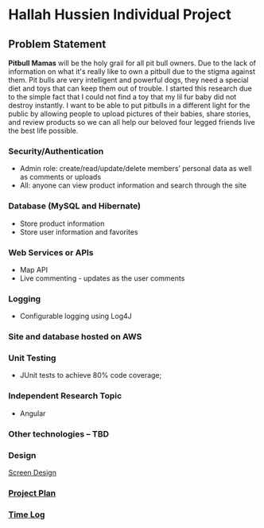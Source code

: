 # Hallah Hussien Individual Project

## Problem Statement

**Pitbull Mamas** will be the holy grail for all pit bull owners. Due to the lack of information on what it's really like to own a pitbull due to the stigma against them.
Pit bulls are very intelligent and powerful dogs, they need a special diet and toys that can keep them out of trouble.
I started this research due to the simple fact that I could not find a toy that my lil fur baby did not destroy instantly.
I want to be able to put pitbulls in a different light for the public by allowing people to upload pictures of their babies, share stories, and review products so we can
all help our beloved four legged friends live the best life possible.

### Security/Authentication
  * Admin role: create/read/update/delete members’ personal data as well as comments or uploads
  * All: anyone can view product information and search through the site

### Database (MySQL and Hibernate)
  * Store product information
  * Store user information and favorites

### Web Services or APIs
  * Map API
  * Live commenting - updates as the user comments

### Logging
  * Configurable logging using Log4J

### Site and database hosted on AWS

### Unit Testing
  * JUnit tests to achieve 80% code coverage;

### Independent Research Topic
   * Angular

### Other technologies – TBD

### Design

   [Screen Design]( PitbullMamas/DesignDocuments/Home.JPG)

### [Project Plan](ProjectPlan.md)

### [Time Log](TimeLog.md)
